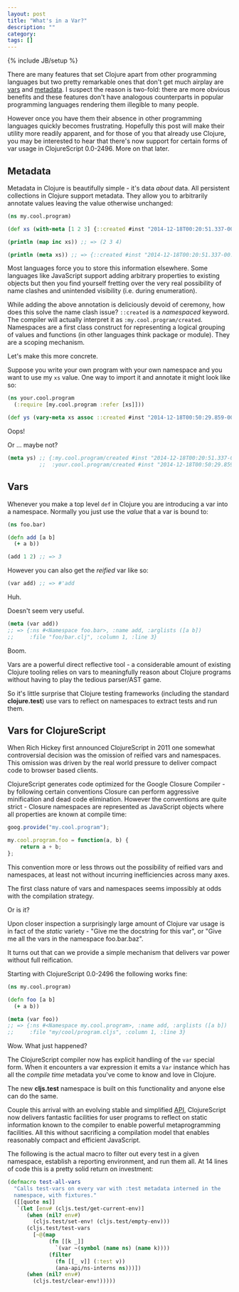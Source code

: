 ```yaml
---
layout: post
title: "What's in a Var?"
description: ""
category: 
tags: []
---
```

{% include JB/setup %}

There are many features that set Clojure apart from other programming
languages but two pretty remarkable ones that don't get much airplay
are [vars](http://clojure.org/vars) and
[metadata](http://clojure.org/metadata). I suspect the reason is
two-fold: there are more obvious benefits and these features don't have
analogous counterparts in popular programming languages rendering them
illegible to many people.

However once you have them their absence in other programming languages
quickly becomes frustrating. Hopefully this post will make their
utility more readily apparent, and for those of you that already use
Clojure, you may be interested to hear that there's now support for
certain forms of var usage in ClojureScript 0.0-2496. More on that
later.

## Metadata

Metadata in Clojure is beautifully simple - it's data *about* data. All
persistent collections in Clojure support metadata. They allow you to
arbitrarily annotate values leaving the value otherwise unchanged:

```clojure
(ns my.cool.program)

(def xs (with-meta [1 2 3] {::created #inst "2014-12-18T00:20:51.337-00:00"})

(println (map inc xs)) ;; => (2 3 4)

(println (meta xs)) ;; => {::created #inst "2014-12-18T00:20:51.337-00:00"}
```

Most languages force you to store this information elsewhere. Some
languages like JavaScript support adding arbitrary properties to
existing objects but then you find yourself fretting over the very
real possibility of name clashes and unintended visibility (i.e. during
enumeration).

While adding the above annotation is deliciously devoid of ceremony,
how does this solve the name clash issue? `::created` is a
*namespaced* keyword. The compiler will actually interpret it as
`:my.cool.program/created`. Namespaces are a first class construct for
representing a logical grouping of values and functions (in other
languages think package or module). They are a scoping mechanism.

Let's make this more concrete.

Suppose you write your own program with your own namespace and you
want to use my `xs` value. One way to import it and annotate it might
look like so:

```clojure
(ns your.cool.program
  (:require [my.cool.program :refer [xs]]))

(def ys (vary-meta xs assoc ::created #inst "2014-12-18T00:50:29.859-00:00"))
```

Oops!

Or ... maybe not?

```clojure
(meta ys) ;; {:my.cool.program/created #inst "2014-12-18T00:20:51.337-00:00"
          ;;  :your.cool.program/created #inst "2014-12-18T00:50:29.859-00:00"}
```

## Vars

Whenever you make a top level `def` in Clojure you are introducing a
var into a namespace. Normally you just use the *value* that a var is
bound to:

```clojure
(ns foo.bar)

(defn add [a b]
  (+ a b))

(add 1 2) ;; => 3
```

However you can also get the *reified* var like so:

```clojure
(var add) ;; => #'add
```

Huh.

Doesn't seem very useful.

```clojure
(meta (var add))
;; => {:ns #<Namespace foo.bar>, :name add, :arglists ([a b])
;;     :file "foo/bar.clj", :column 1, :line 3}
```

Boom.

Vars are a powerful direct reflective tool - a considerable
amount of existing Clojure tooling relies on vars to meaningfully reason
about Clojure programs without having to play the tedious parser/AST
game.

So it's little surprise that Clojure testing frameworks (including the
standard **clojure.test**) use vars to reflect on namespaces to extract
tests and run them.

## Vars for ClojureScript

When Rich Hickey first announced ClojureScript in 2011 one somewhat
controversial decision was the omission of reified vars and
namespaces. This omission was driven by the real world pressure to
deliver compact code to browser based clients.

ClojureScript generates code optimized for the Google Closure
Compiler - by following certain conventions Closure can perform
aggressive minification and dead code elimination. However
the conventions are quite strict - Closure namespaces are represented
as JavaScript objects where all properties are known at compile time:

```javascript
goog.provide("my.cool.program");

my.cool.program.foo = function(a, b) {
    return a + b;
};
```

This convention more or less throws out the possibility of reified vars
and namespaces, at least not without incurring inefficiencies across
many axes.

The first class nature of vars and namespaces seems impossibly at odds
with the compilation strategy.

Or is it?

Upon closer inspection a surprisingly large amount of Clojure
var usage is in fact of the *static* variety - "Give me the docstring
for this var", or "Give me all the vars in the namespace foo.bar.baz".

It turns out that can we provide a simple mechanism that delivers var
power without full reification.

Starting with ClojureScript 0.0-2496 the following works fine:

```clojure
(ns my.cool.program)

(defn foo [a b]
  (+ a b))

(meta (var foo))
;; => {:ns #<Namespace my.cool.program>, :name add, :arglists ([a b])
;;     :file "my/cool/program.cljs", :column 1, :line 3}
```

Wow. What just happened?

The ClojureScript compiler now has explicit handling of the `var`
special form. When it encounters a var expression it emits a `Var`
instance which has all the *compile time* metadata you've come to know
and love in Clojure.

The new **cljs.test** namespace is built on this functionality and anyone
else can do the same.

Couple this arrival with an evolving stable and simplified
[API](https://github.com/clojure/clojurescript/blob/master/src/clj/cljs/analyzer/api.clj),
ClojureScript now delivers fantastic facilities for user programs to
reflect on static information known to the compiler to enable
powerful metaprogramming facilities. All this without
sacrificing a compilation model that enables reasonably compact and
efficient JavaScript.

The following is the actual macro to filter out every test in a given
namespace, establish a reporting environment, and run them all. At 14
lines of code this is a pretty solid return on investment:

```clojure
(defmacro test-all-vars
  "Calls test-vars on every var with :test metadata interned in the
  namespace, with fixtures."
  ([[quote ns]]
   `(let [env# (cljs.test/get-current-env)]
      (when (nil? env#)
        (cljs.test/set-env! (cljs.test/empty-env)))
      (cljs.test/test-vars
        [~@(map
             (fn [[k _]]
               `(var ~(symbol (name ns) (name k))))
             (filter
               (fn [[_ v]] (:test v))
               (ana-api/ns-interns ns)))])
      (when (nil? env#)
        (cljs.test/clear-env!)))))
```

